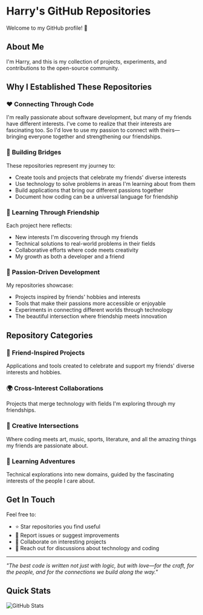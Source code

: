 # Harry's GitHub Repositories

Welcome to my GitHub profile! 👋

## About Me

I'm Harry, and this is my collection of projects, experiments, and contributions to the open-source community.

## Why I Established These Repositories

### ❤️ **Connecting Through Code**
I'm really passionate about software development, but many of my friends have different interests. I've come to realize that their interests are fascinating too. So I'd love to use my passion to connect with theirs—bringing everyone together and strengthening our friendships.

### 🌉 **Building Bridges**
These repositories represent my journey to:
- Create tools and projects that celebrate my friends' diverse interests
- Use technology to solve problems in areas I'm learning about from them
- Build applications that bring our different passions together
- Document how coding can be a universal language for friendship

### 🎯 **Learning Through Friendship**
Each project here reflects:
- New interests I'm discovering through my friends
- Technical solutions to real-world problems in their fields
- Collaborative efforts where code meets creativity
- My growth as both a developer and a friend

### 🚀 **Passion-Driven Development**
My repositories showcase:
- Projects inspired by friends' hobbies and interests
- Tools that make their passions more accessible or enjoyable
- Experiments in connecting different worlds through technology
- The beautiful intersection where friendship meets innovation

## Repository Categories

### 🤝 **Friend-Inspired Projects**
Applications and tools created to celebrate and support my friends' diverse interests and hobbies.

### 🌍 **Cross-Interest Collaborations**
Projects that merge technology with fields I'm exploring through my friendships.

### 🎨 **Creative Intersections**
Where coding meets art, music, sports, literature, and all the amazing things my friends are passionate about.

### 🔬 **Learning Adventures**
Technical explorations into new domains, guided by the fascinating interests of the people I care about.

## Get In Touch

Feel free to:
- ⭐ Star repositories you find useful
- 🐛 Report issues or suggest improvements
- 🤝 Collaborate on interesting projects
- 💬 Reach out for discussions about technology and coding

---

*"The best code is written not just with logic, but with love—for the craft, for the people, and for the connections we build along the way."*

## Quick Stats

![GitHub Stats](https://github-readme-stats.vercel.app/api?username=hopmates&show_icons=true&theme=default)